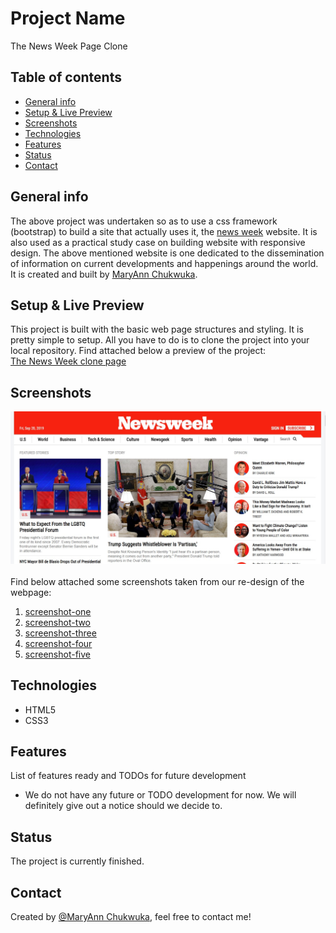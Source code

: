 # Project Name
The News Week Page Clone

## Table of contents
* [General info](#general-info)
* [Setup  & Live Preview](#setup)
* [Screenshots](#screenshots)
* [Technologies](#technologies)
* [Features](#features)
* [Status](#status)
* [Contact](#contact)

## General info
The above project was undertaken so as to use a css framework (bootstrap) to build a site that actually uses it, the <a href="https://www.newsweek.com/">news week</a> website. It is also used as a practical study case on building website with responsive design. The above mentioned website is one dedicated to the dissemination of information on current developments and happenings around the world. It is created and built by <a href="https://github.com/adaorachi">MaryAnn Chukwuka</a>.

## Setup & Live Preview
This project is built with the basic web page structures and styling. It is pretty simple to setup. All you have to do is to clone the project into your local repository.
Find attached below a preview of the project: <br>
<a href="https://raw.githack.com/adaorachi/newsweek/master/index.html">The News Week clone page </a>

## Screenshots
<img src="images/screenshot1.jpg"><br><br>
Find below attached some screenshots taken from our re-design of the webpage:

1. <a href="images/screenshot1.jpg">screenshot-one</a><br>
2. <a href="images/screenshot2.jpg">screenshot-two</a><br>
3. <a href="images/screenshot3.jpg">screenshot-three</a><br>
4. <a href="images/screenshot4.jpg">screenshot-four</a><br>
5. <a href="images/screenshot5.jpg">screenshot-five</a><br>

## Technologies
* HTML5
* CSS3

## Features
List of features ready and TODOs for future development
* We do not have any future or TODO development for now. We will definitely give out a notice should we decide to.

## Status
The project is currently finished.

## Contact
Created by [@MaryAnn Chukwuka](https://github.com/adaorachi), feel free to contact me!

